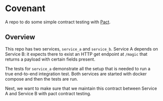 
# Covenant

A repo to do some simple contract testing with [Pact](https://pact.io/).

## Overview

This repo has two services, `service_a` and `service_b`. Service A depends on Service B: it expects there to exist an HTTP get endpoint at `/magic` that returns a payload with certain fields present.

The tests for `service_a` demonstrate all the setup that is needed to run a true end-to-end integration test. Both services are started with docker compose and then the tests are run.

Next, we want to make sure that we maintain this contract between Service A and Service B with pact contract testing.
